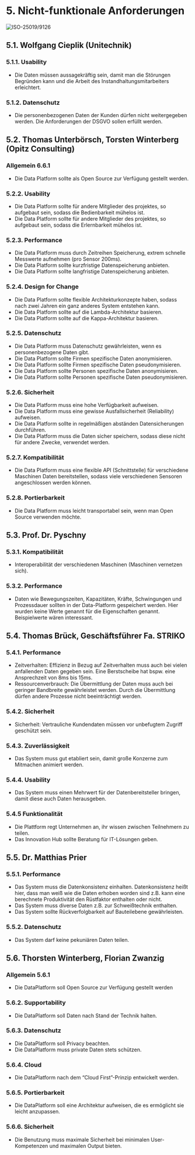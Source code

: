 # 5. Nicht-funktionale Anforderungen

![ISO-25019/9126](https://github.com/pschm/am-lastenheft-ss20/blob/master/lastenheft/img/quality_iso-25010-9126.jpg?raw=true) 


## 5.1. Wolfgang Cieplik (Unitechnik)

### 5.1.1. Usability

* Die Daten müssen aussagekräftig sein, damit man die Störungen Begründen kann und die Arbeit des Instandhaltungsmitarbeiters erleichtert.

### 5.1.2. Datenschutz

* Die personenbezogenen Daten der Kunden dürfen nicht weitergegeben werden. Die Anforderungen der DSGVO sollen erfüllt werden.

## 5.2. Thomas Unterbörsch, Torsten Winterberg (Opitz Consulting)

### Allgemein 6.6.1
* Die Data Platform sollte als Open Source zur Verfügung gestellt werden.

### 5.2.2. Usability

* Die Data Platform sollte für andere Mitglieder des projektes, so aufgebaut sein, sodass die Bedienbarkeit mühelos ist.
* Die Data Platform sollte für andere Mitglieder des projektes, so aufgebaut sein, sodass die Erlernbarkeit mühelos ist.

### 5.2.3. Performance

* Die Data Platform muss durch Zeitreihen Speicherung, extrem schnelle Messwerte aufnehmen (pro Sensor 200ms).
* Die Data Platform sollte kurzfristige Datenspeicherung anbieten.
* Die Data Platform sollte langfristige Datenspeicherung anbieten.

### 5.2.4. Design for Change
* Die Data Platform sollte flexible Architekturkonzepte haben, sodass nach zwei Jahren ein ganz anderes System entstehen kann.
* Die Data Platform sollte auf die Lambda-Architektur basieren.
* Die Data Platform sollte auf die Kappa-Architektur basieren.

### 5.2.5. Datenschutz
* Die Data Platform muss Datenschutz gewährleisten, wenn es personenbezogene Daten gibt.
* Die Data Platform sollte Firmen spezifische Daten anonymisieren.
* Die Data Platform sollte Firmen spezifische Daten pseudonymisieren.
* Die Data Platform sollte Personen spezifische Daten anonymisieren.
* Die Data Platform sollte Personen spezifische Daten pseudonymisieren.

### 5.2.6. Sicherheit
* Die Data Platform muss eine hohe Verfügbarkeit aufweisen.
* Die Data Platform muss eine gewisse Ausfallsicherheit (Reliability) aufweisen.
* Die Data Platform sollte in regelmäßigen abständen Datensicherungen durchführen.
* Die Data Platform muss die Daten sicher speichern, sodass diese nicht für andere Zwecke, verwendet werden.

### 5.2.7. Kompatibilität 
* Die Data Platform muss eine flexible API (Schnittstelle) für verschiedene Maschinen Daten bereitstellen, sodass viele verschiedenen Sensoren angeschlossen werden können.

### 5.2.8. Portierbarkeit
* Die Data Platform muss leicht transportabel sein, wenn man Open Source verwenden möchte.

## 5.3. Prof. Dr. Pyschny

### 5.3.1. Kompatibilität

* Interoperabilität der verschiedenen Maschinen (Maschinen vernetzen sich).

### 5.3.2. Performance
* Daten wie Bewegungszeiten, Kapazitäten, Kräfte, Schwingungen und Prozessdauer sollten in der Data-Platform gespeichert werden. Hier wurden keine Werte genannt für die Eigenschaften genannt. Beispielwerte wären interessant.


## 5.4. Thomas Brück, Geschäftsführer Fa. STRIKO

### 5.4.1. Performance 
* Zeitverhalten: Effizienz in Bezug auf Zeitverhalten muss auch bei vielen anfallenden Daten gegeben sein. Eine Berstscheibe hat bspw. eine Ansprechzeit von 8ms bis 15ms. 
* Ressourcenverbrauch: Die Übermittlung der Daten muss auch bei geringer Bandbreite gewährleistet werden. Durch die Übermittlung dürfen andere Prozesse nicht beeinträchtigt werden.

### 5.4.2. Sicherheit
* Sicherheit: Vertrauliche Kundendaten müssen vor unbefugtem Zugriff geschützt sein.

### 5.4.3. Zuverlässigkeit 
* Das System muss gut etabliert sein, damit große Konzerne zum Mitmachen animiert werden.

### 5.4.4. Usability
* Das System muss einen Mehrwert für der Datenbereitsteller bringen, damit diese auch Daten herausgeben.

### 5.4.5 Funktionalität 
* Die Plattform regt Unternehmen an, ihr wissen zwischen Teilnehmern zu teilen.
* Das Innovation Hub sollte Beratung für IT-Lösungen geben.

## 5.5. Dr. Matthias Prier

### 5.5.1. Performance
* Das System muss die Datenkonsistenz einhalten. Datenkonsistenz heißt hier, dass man weiß wie die Daten erhoben worden sind z.B. kann eine berechnete Produktivität den Rüstfaktor enthalten oder nicht.
* Das System muss diverse Daten z.B. zur Schweißtechnik enthalten.
* Das System sollte Rückverfolgbarkeit auf Bauteilebene gewährleisten. 

### 5.5.2. Datenschutz
* Das System darf keine pekuniären Daten teilen.

## 5.6. Thorsten Winterberg, Florian Zwanzig

### Allgemein 5.6.1
* Die DataPlatform soll Open Source zur Verfügung gestellt werden

### 5.6.2. Supportability
* Die DataPlatform soll Daten nach Stand der Technik halten.

### 5.6.3. Datenschutz
* Die DataPlatform soll Privacy beachten.
* Die DataPlatform muss private Daten stets schützen.

### 5.6.4. Cloud
* Die DataPlatform nach dem “Cloud First”-Prinzip entwickelt werden.

### 5.6.5. Portierbarkeit 
* Die DataPlatform soll eine Architektur aufweisen, die es ermöglicht sie leicht anzupassen.

### 5.6.6. Sicherheit
* Die Benutzung muss maximale Sicherheit bei minimalen User-Kompetenzen und maximalen Output bieten.
